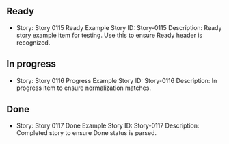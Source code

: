 ## Ready

- Story: Story 0115 Ready Example
  Story ID: Story-0115
  Description:
    Ready story example item for testing.
    Use this to ensure Ready header is recognized.

## In progress

- Story: Story 0116 Progress Example
  Story ID: Story-0116
  Description:
    In progress item to ensure normalization matches.

## Done

- Story: Story 0117 Done Example
  Story ID: Story-0117
  Description:
    Completed story to ensure Done status is parsed.
